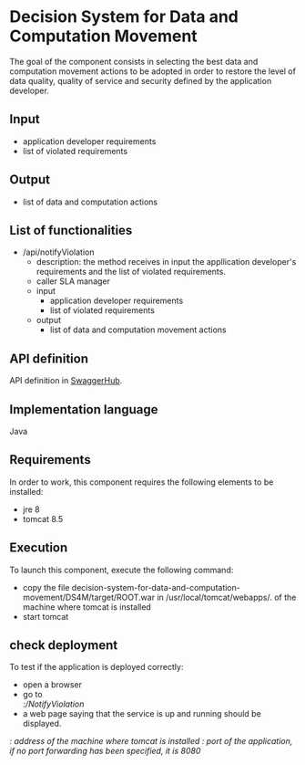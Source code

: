 # Decision System for Data and Computation Movement
The goal of the component consists in selecting the best data and computation movement actions to be adopted in order to restore the level of data quality, quality of service and security defined by the application developer.

## Input
* application developer requirements
* list of violated requirements

## Output
* list of data and computation actions

## List of functionalities
* /api/notifyViolation
  * description: the method receives in input the appllication developer's requirements and the list of violated requirements.
  * caller SLA manager
  * input
    * application developer requirements
    * list of violated requirements
  * output
    * list of data and computation movement actions 
  
## API definition
API definition in [SwaggerHub](https://app.swaggerhub.com/apis/ditas-project/DecisionSystemForDataAndComputationMovement/0.0.1).

## Implementation language
Java

## Requirements
In order to work, this component requires the following elements to be installed:

* jre 8
* tomcat 8.5

## Execution
To launch this component, execute the following command:
* copy the file decision-system-for-data-and-computation-movement/DS4M/target/ROOT.war in /usr/local/tomcat/webapps/. of the machine where tomcat is installed
* start tomcat

## check deployment
To test if the application is deployed correctly:
* open a browser 
* go to <address>:<port>/NotifyViolation
* a web page saying that the service is up and running should be displayed.

<address>: address of the machine where tomcat is installed
<port>: port of the application, if no port forwarding has been specified, it is 8080
